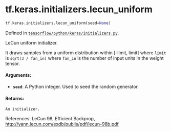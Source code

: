 <div itemscope itemtype="http://developers.google.com/ReferenceObject">
<meta itemprop="name" content="tf.keras.initializers.lecun_uniform" />
</div>

# tf.keras.initializers.lecun_uniform

``` python
tf.keras.initializers.lecun_uniform(seed=None)
```



Defined in [`tensorflow/python/keras/initializers.py`](https://www.tensorflow.org/code/tensorflow/python/keras/initializers.py).

LeCun uniform initializer.

It draws samples from a uniform distribution within [-limit, limit]
where `limit` is `sqrt(3 / fan_in)`
where `fan_in` is the number of input units in the weight tensor.

#### Arguments:

* <b>`seed`</b>: A Python integer. Used to seed the random generator.


#### Returns:

    An initializer.

References:
    LeCun 98, Efficient Backprop,
    http://yann.lecun.com/exdb/publis/pdf/lecun-98b.pdf
